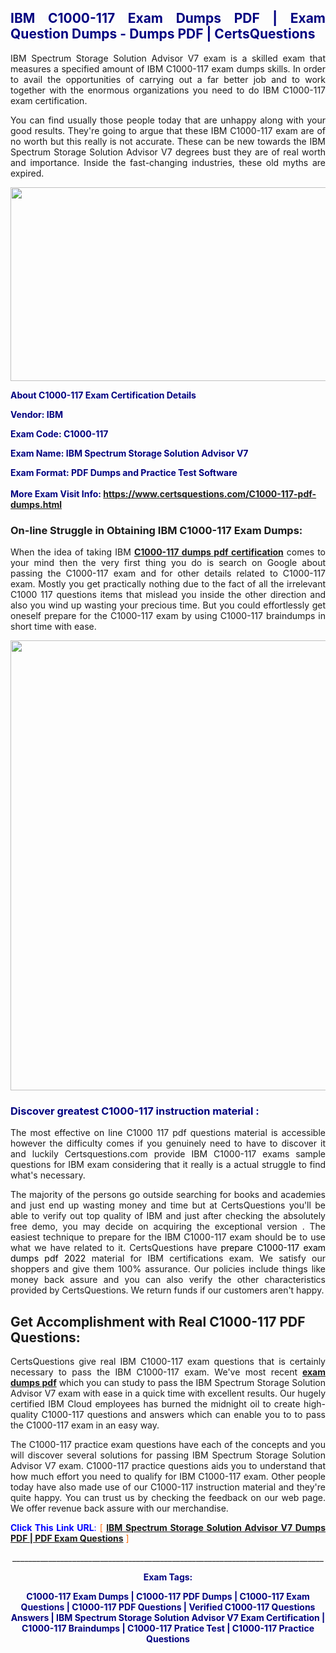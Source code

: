 <h2 style="text-align: justify;"><span style="color: #000080;">IBM C1000-117 Exam Dumps PDF | Exam Question Dumps - Dumps PDF | CertsQuestions</span></h2>
<p style="text-align: justify;">IBM Spectrum Storage Solution Advisor V7 exam is a skilled exam that measures a specified amount of IBM  C1000-117 exam dumps skills. In order to avail the opportunities of carrying out a far better job and to work together with the enormous organizations you need to do IBM C1000-117 exam certification.</p>
<p style="text-align: justify;">You can find usually those people today that are unhappy along with your good results. They're going to argue that these IBM  C1000-117 exam are of no worth but this really is not accurate. These can be new towards the IBM Spectrum Storage Solution Advisor V7 degrees bust they are of real worth and importance. Inside the fast-changing industries, these old myths are expired.</p>
<p><img style="display: block; margin-left: auto; margin-right: auto;" src="https://i.imgur.com/eaP4ae9.png" width="840" height="310" /></p>
<p><span style="color: #000080;"><strong>About C1000-117 Exam Certification Details</strong></span></p>
<p><span style="color: #000080;"><strong>Vendor: IBM<br /></strong></span></p>
<p><span style="color: #000080;"><strong>Exam Code: C1000-117</strong></span></p>
<p><span style="color: #000080;"><strong>Exam Name: IBM Spectrum Storage Solution Advisor V7</strong></span></p>
<p><span style="color: #000080;"><strong>Exam Format: PDF Dumps and Practice Test Software<br /><br />More Exam Visit Info: <span style="color: #ff6600;"><a href="https://www.certsquestions.com/C1000-117-pdf-dumps.html">https://www.certsquestions.com/C1000-117-pdf-dumps.html</a></span></strong></span></p>
<h3>On-line Struggle in Obtaining IBM C1000-117 Exam Dumps:</h3>
<p style="text-align: justify;">When the idea of taking IBM <a href="https://www.certsquestions.com/C1000-117-pdf-dumps.html"><strong> C1000-117 dumps pdf certification</strong></a> comes to your mind then the very first thing you do is search on Google about passing the C1000-117 exam and for other details related to C1000-117 exam. Mostly you get practically nothing due to the fact of all the irrelevant C1000 117 questions items that mislead you inside the other direction and also you wind up wasting your precious time. But you could effortlessly get oneself prepare for the C1000-117 exam by using C1000-117 braindumps in short time with ease.</p>
<p><a href="https://www.certsquestions.com/C1000-117-pdf-dumps.html"><img style="display: block; margin-left: auto; margin-right: auto;" src="https://i.imgur.com/pxhoKQ2.png" width="720" /></a></p>
<h3><span style="color: #000080;">Discover greatest  C1000-117 instruction material :</span></h3>
<p style="text-align: justify;">The most effective on line C1000 117 pdf questions material is accessible however the difficulty comes if you genuinely need to have to discover it and luckily Certsquestions.com provide IBM C1000-117 exams sample questions for IBM  exam considering that it really is a actual struggle to find what's necessary.</p>
<p style="text-align: justify;">The majority of the persons go outside searching for books and academies and just end up wasting money and time but at CertsQuestions you'll be able to verify out top quality of IBM  and just after checking the absolutely free demo, you may decide on acquiring the exceptional version . The easiest technique to prepare for the IBM C1000-117 exam should be to use what we have related to it. CertsQuestions have <span style="color: #000000;">prepare C1000-117 exam dumps pdf 2022</span> material for IBM certifications exam. We satisfy our shoppers and give them 100% assurance. Our policies include things like money back assure and you can also verify the other characteristics provided by CertsQuestions. We return funds if our customers aren't happy.</p>
<h2>Get Accomplishment with Real C1000-117 PDF Questions:</h2>
<p style="text-align: justify;">CertsQuestions give real IBM C1000-117 exam questions that is certainly necessary to pass the IBM  C1000-117 exam. We've most recent<strong>&nbsp;<a href="https://www.certsquestions.com/">exam dumps pdf</a></strong>&nbsp;which you can study to pass the IBM Spectrum Storage Solution Advisor V7 exam with ease in a quick time with excellent results. Our hugely certified IBM Cloud employees has burned the midnight oil to create high-quality C1000-117 questions and answers which can enable you to to pass the C1000-117 exam in an easy way.</p>
<p style="text-align: justify;">The C1000-117 practice exam questions have each of the concepts and you will discover several solutions for passing IBM Spectrum Storage Solution Advisor V7 exam. C1000-117 practice questions aids you to understand that how much effort you need to qualify for IBM  C1000-117 exam. Other people today have also made use of our C1000-117 instruction material and they're quite happy. You can trust us by checking the feedback on our web page. We offer revenue back assure with our merchandise.</p>
<p style="text-align: justify;"><span style="color: #0000ff;"><strong>Click This Link URL</strong>:</span> <span style="color: #ff6600;">[ <strong><a href="https://www.certsquestions.com/ibm-cloud-certification.html">IBM Spectrum Storage Solution Advisor V7 Dumps PDF | PDF Exam Questions</a></strong> ]</span></p>
<p style="text-align: center;">______________________________________________________________________________</p>
<p style="text-align: center;"><span style="color: #000080;"><strong>Exam Tags:</strong></span></p>
<p style="text-align: center;"><span style="color: #000080;"><strong>C1000-117 Exam Dumps | C1000-117 PDF Dumps | C1000-117 Exam Questions | C1000-117 PDF Questions | Verified C1000-117 Questions Answers | IBM Spectrum Storage Solution Advisor V7 Exam Certification | C1000-117 Braindumps | C1000-117 Pratice Test | C1000-117 Practice Questions</strong></span></p>
